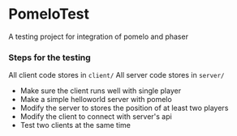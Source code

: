 # PomeloTest
A testing project for integration of pomelo and phaser

### Steps for the testing
All client code stores in ```client/```
All server code stores in ```server/```

- Make sure the client runs well with single player
- Make a simple helloworld server with pomelo
- Modify the server to stores the position of at least two players
- Modify the client to connect with server's api
- Test two clients at the same time